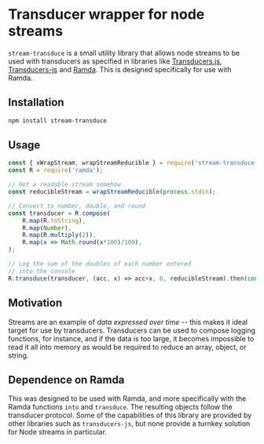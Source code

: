 # Transducer wrapper for node streams

`stream-transduce` is a small utility library that allows node streams to be used with transducers as specified in libraries like [Transducers.js](), [Transducers-js]() and [Ramda](). This is designed specifically for use with Ramda.

## Installation

```bash
npm install stream-transduce
```

## Usage

```javascript
const { xWrapStream, wrapStreamReducible } = require('stream-transduce');
const R = require('ramda');

// Get a readable stream somehow
const reducibleStream = wrapStreamReducible(process.stdin);

// Convert to number, double, and round
const transducer = R.compose(
    R.map(R.toString),
    R.map(Number),
    R.map(R.multiply(2)), 
    R.map(x => Math.round(x*100)/100),
);

// Log the sum of the doubles of each number entered
// into the console
R.transduce(transducer, (acc, x) => acc+x, 0, reducibleStream).then(console.log);
```

## Motivation

Streams are an example of *data expressed over time* -- this makes it ideal target for use by transducers. Transducers can be used to compose logging functions, for instance, and if the data is too large, it becomes impossible to read it all into memory as would be required to reduce an array, object, or string.

## Dependence on Ramda

This was designed to be used with Ramda, and more specifically with the Ramda functions `into` and `transduce`. The resulting objects follow the transducer protocol. Some of the capabilities of this library are provided by other libraries such as `transducers-js`, but none provide a turnkey solution for Node streams in particular.
